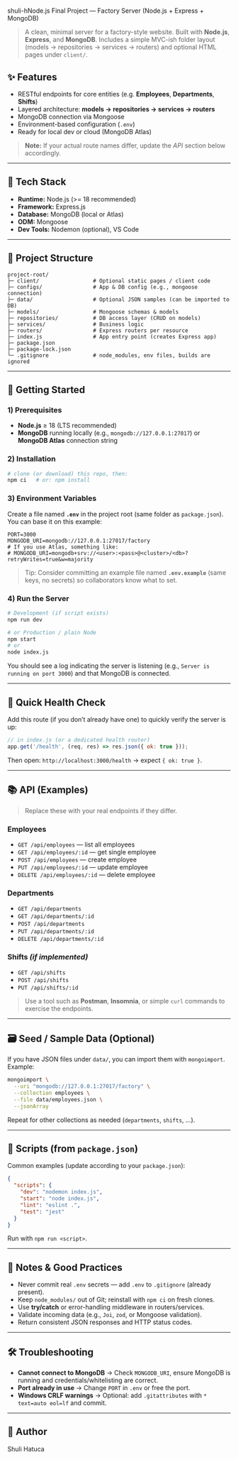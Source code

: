#

shuli-hNode.js Final Project — Factory Server (Node.js + Express + MongoDB)

> A clean, minimal server for a factory-style website. Built with **Node.js**, **Express**, and **MongoDB**. Includes a simple MVC-ish folder layout (models → repositories → services → routers) and optional HTML pages under `client/`.

## ✨ Features

* RESTful endpoints for core entities (e.g. **Employees**, **Departments**, **Shifts**)
* Layered architecture: **models → repositories → services → routers**
* MongoDB connection via Mongoose
* Environment-based configuration (`.env`)
* Ready for local dev or cloud (MongoDB Atlas)

> **Note:** If your actual route names differ, update the *API* section below accordingly.

---

## 🧰 Tech Stack

* **Runtime:** Node.js (>= 18 recommended)
* **Framework:** Express.js
* **Database:** MongoDB (local or Atlas)
* **ODM:** Mongoose
* **Dev Tools:** Nodemon (optional), VS Code

---

## 📁 Project Structure

```
project-root/
├─ client/                 # Optional static pages / client code
├─ configs/                # App & DB config (e.g., mongoose connection)
├─ data/                   # Optional JSON samples (can be imported to DB)
├─ models/                 # Mongoose schemas & models
├─ repositories/           # DB access layer (CRUD on models)
├─ services/               # Business logic
├─ routers/                # Express routers per resource
├─ index.js                # App entry point (creates Express app)
├─ package.json
├─ package-lock.json
└─ .gitignore              # node_modules, env files, builds are ignored
```

---

## 🚀 Getting Started

### 1) Prerequisites

* **Node.js** ≥ 18 (LTS recommended)
* **MongoDB** running locally (e.g., `mongodb://127.0.0.1:27017`) or **MongoDB Atlas** connection string

### 2) Installation

```bash
# clone (or download) this repo, then:
npm ci   # or: npm install
```

### 3) Environment Variables

Create a file named **`.env`** in the project root (same folder as `package.json`).
You can base it on this example:

```env
PORT=3000
MONGODB_URI=mongodb://127.0.0.1:27017/factory
# If you use Atlas, something like:
# MONGODB_URI=mongodb+srv://<user>:<pass>@<cluster>/<db>?retryWrites=true&w=majority
```

> Tip: Consider committing an example file named **`.env.example`** (same keys, no secrets) so collaborators know what to set.

### 4) Run the Server

```bash
# Development (if script exists)
npm run dev

# or Production / plain Node
npm start
# or
node index.js
```

You should see a log indicating the server is listening (e.g., `Server is running on port 3000`) and that MongoDB is connected.

---

## 🧪 Quick Health Check

Add this route (if you don’t already have one) to quickly verify the server is up:

```js
// in index.js (or a dedicated health router)
app.get('/health', (req, res) => res.json({ ok: true }));
```

Then open: `http://localhost:3000/health` → expect `{ ok: true }`.

---

## 📚 API (Examples)

> Replace these with your real endpoints if they differ.

### Employees

* `GET /api/employees` — list all employees
* `GET /api/employees/:id` — get single employee
* `POST /api/employees` — create employee
* `PUT /api/employees/:id` — update employee
* `DELETE /api/employees/:id` — delete employee

### Departments

* `GET /api/departments`
* `GET /api/departments/:id`
* `POST /api/departments`
* `PUT /api/departments/:id`
* `DELETE /api/departments/:id`

### Shifts *(if implemented)*

* `GET /api/shifts`
* `POST /api/shifts`
* `PUT /api/shifts/:id`

> Use a tool such as **Postman**, **Insomnia**, or simple `curl` commands to exercise the endpoints.

---

## 🗃️ Seed / Sample Data (Optional)

If you have JSON files under `data/`, you can import them with `mongoimport`. Example:

```bash
mongoimport \
  --uri "mongodb://127.0.0.1:27017/factory" \
  --collection employees \
  --file data/employees.json \
  --jsonArray
```

Repeat for other collections as needed (`departments`, `shifts`, …).

---

## 🧪 Scripts (from `package.json`)

Common examples (update according to your `package.json`):

```json
{
  "scripts": {
    "dev": "nodemon index.js",
    "start": "node index.js",
    "lint": "eslint .",
    "test": "jest"
  }
}
```

Run with `npm run <script>`.

---

## 🔐 Notes & Good Practices

* Never commit real `.env` secrets — add `.env` to `.gitignore` (already present).
* Keep `node_modules/` out of Git; reinstall with `npm ci` on fresh clones.
* Use **try/catch** or error-handling middleware in routers/services.
* Validate incoming data (e.g., `Joi`, `zod`, or Mongoose validation).
* Return consistent JSON responses and HTTP status codes.

---

## 🛠 Troubleshooting

* **Cannot connect to MongoDB** → Check `MONGODB_URI`, ensure MongoDB is running and credentials/whitelisting are correct.
* **Port already in use** → Change `PORT` in `.env` or free the port.
* **Windows CRLF warnings** → Optional: add `.gitattributes` with `* text=auto eol=lf` and commit.

---


## 👤 Author

Shuli Hatuca 
